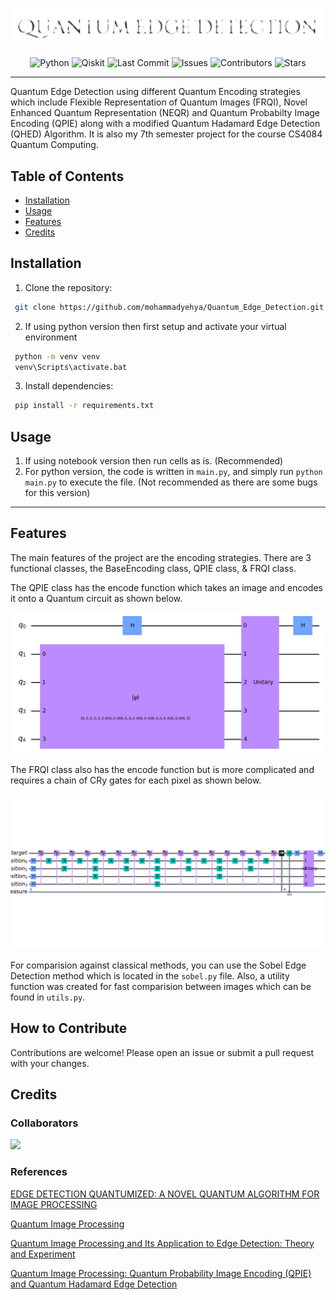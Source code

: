 <div align="center">
 
 ![Quantum_Edge_Detection](assets/images/Logo.png)
 
 ![Python](https://img.shields.io/badge/Python-3670A0?logo=python&logoColor=ffdd54)
 ![Qiskit](https://img.shields.io/badge/Qiskit-%236929C4.svg?logo=Qiskit&logoColor=white)
 ![Last Commit](https://img.shields.io/github/last-commit/mohammadyehya/Quantum_Edge_Detection)
 ![Issues](https://img.shields.io/github/issues/mohammadyehya/Quantum_Edge_Detection)
 ![Contributors](https://img.shields.io/github/contributors/mohammadyehya/Quantum_Edge_Detection)
 ![Stars](https://img.shields.io/github/stars/mohammadyehya/Quantum_Edge_Detection)
 
</div>

---
Quantum Edge Detection using different Quantum Encoding strategies which include Flexible Representation of Quantum Images (FRQI), Novel Enhanced Quantum Representation (NEQR) and Quantum Probabilty Image Encoding (QPIE) along with a modified Quantum Hadamard Edge Detection (QHED) Algorithm. It is also my 7th semester project for the course CS4084 Quantum Computing.

## Table of Contents

- [Installation](#installation)
- [Usage](#usage)
- [Features](#features)
- [Credits](#credits)

## Installation

1. Clone the repository:
```bash
 git clone https://github.com/mohammadyehya/Quantum_Edge_Detection.git
```

2. If using python version then first setup and activate your virtual environment
```bash
 python -m venv venv
 venv\Scripts\activate.bat
```
3. Install dependencies:
```bash
 pip install -r requirements.txt
 ```

## Usage
1. If using notebook version then run cells as is. (Recommended)
2. For python version, the code is written in `main.py`, and simply run `python main.py` to execute the file. (Not recommended as there are some bugs for this version)
---

## Features

The main features of the project are the encoding strategies. There are 3 functional classes, the BaseEncoding class, QPIE class, & FRQI class. 

The QPIE class has the encode function which takes an image and encodes it onto a Quantum circuit as shown below.

![](assets/images/QPIE.png)

The FRQI class also has the encode function but is more complicated and requires a chain of CRy gates for each pixel as shown below.

![](assets/images/FRQI.png)

For comparision against classical methods, you can use the Sobel Edge Detection method which is located in the `sobel.py` file. Also, a utility function was created for fast comparision between images which can be found in `utils.py`.

## How to Contribute
Contributions are welcome! Please open an issue or submit a pull request with your changes.

<!-- >

## License
Distributed under the AGPLv3 License. See LICENSE for more information.hi
test
< -->

## Credits
### Collaborators

<a href="https://github.com/mohammadyehya/Quantum_Edge_Detection/graphs/contributors">
  <img src="https://contrib.rocks/image?repo=mohammadyehya/Quantum_Edge_Detection" />
</a>

### References

[EDGE DETECTION QUANTUMIZED: A NOVEL QUANTUM ALGORITHM FOR IMAGE PROCESSING](https://arxiv.org/pdf/2404.06889)

[Quantum Image Processing](https://arxiv.org/pdf/2203.01831)

[Quantum Image Processing and Its Application to Edge Detection: Theory and Experiment](https://arxiv.org/pdf/1801.01465)

[Quantum Image Processing: Quantum Probability Image Encoding (QPIE) and Quantum Hadamard Edge Detection](https://medium.com/mit-6-s089-intro-to-quantum-computing/quantum-image-processing-quantum-probability-image-encoding-qpie-and-quantum-hadamard-edge-df7bd3dc7f8)
